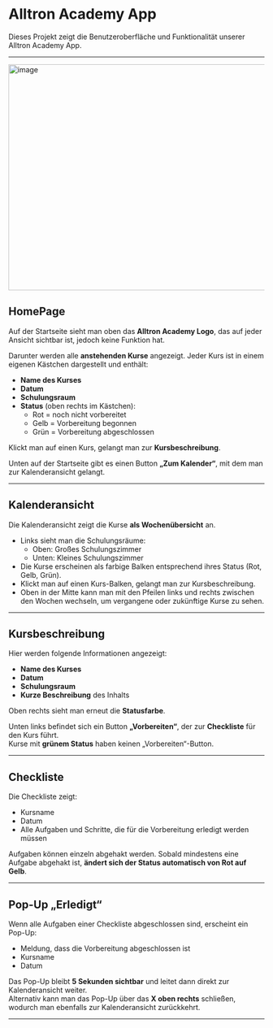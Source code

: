 # Alltron Academy App

Dieses Projekt zeigt die Benutzeroberfläche und Funktionalität unserer Alltron Academy App.  

---

<img width="710" height="445" alt="image" src="https://github.com/user-attachments/assets/0976d5ce-556f-4a94-b89d-189a3aa54b90" />


## HomePage

Auf der Startseite sieht man oben das **Alltron Academy Logo**, das auf jeder Ansicht sichtbar ist, jedoch keine Funktion hat.  

Darunter werden alle **anstehenden Kurse** angezeigt. Jeder Kurs ist in einem eigenen Kästchen dargestellt und enthält:  

- **Name des Kurses**  
- **Datum**  
- **Schulungsraum**  
- **Status** (oben rechts im Kästchen):  
  - Rot = noch nicht vorbereitet  
  - Gelb = Vorbereitung begonnen  
  - Grün = Vorbereitung abgeschlossen  

Klickt man auf einen Kurs, gelangt man zur **Kursbeschreibung**.  

Unten auf der Startseite gibt es einen Button **„Zum Kalender“**, mit dem man zur Kalenderansicht gelangt.  

---

## Kalenderansicht

Die Kalenderansicht zeigt die Kurse **als Wochenübersicht** an.  

- Links sieht man die Schulungsräume:  
  - Oben: Großes Schulungszimmer  
  - Unten: Kleines Schulungszimmer  
- Die Kurse erscheinen als farbige Balken entsprechend ihres Status (Rot, Gelb, Grün).  
- Klickt man auf einen Kurs-Balken, gelangt man zur Kursbeschreibung.  
- Oben in der Mitte kann man mit den Pfeilen links und rechts zwischen den Wochen wechseln, um vergangene oder zukünftige Kurse zu sehen.  

---

## Kursbeschreibung

Hier werden folgende Informationen angezeigt:  

- **Name des Kurses**  
- **Datum**  
- **Schulungsraum**  
- **Kurze Beschreibung** des Inhalts  

Oben rechts sieht man erneut die **Statusfarbe**.  

Unten links befindet sich ein Button **„Vorbereiten“**, der zur **Checkliste** für den Kurs führt.  
Kurse mit **grünem Status** haben keinen „Vorbereiten“-Button.  

---

## Checkliste

Die Checkliste zeigt:  

- Kursname  
- Datum  
- Alle Aufgaben und Schritte, die für die Vorbereitung erledigt werden müssen  

Aufgaben können einzeln abgehakt werden. Sobald mindestens eine Aufgabe abgehakt ist, **ändert sich der Status automatisch von Rot auf Gelb**.  

---

## Pop-Up „Erledigt“

Wenn alle Aufgaben einer Checkliste abgeschlossen sind, erscheint ein Pop-Up:  

- Meldung, dass die Vorbereitung abgeschlossen ist  
- Kursname  
- Datum  

Das Pop-Up bleibt **5 Sekunden sichtbar** und leitet dann direkt zur Kalenderansicht weiter.  
Alternativ kann man das Pop-Up über das **X oben rechts** schließen, wodurch man ebenfalls zur Kalenderansicht zurückkehrt.  

---


